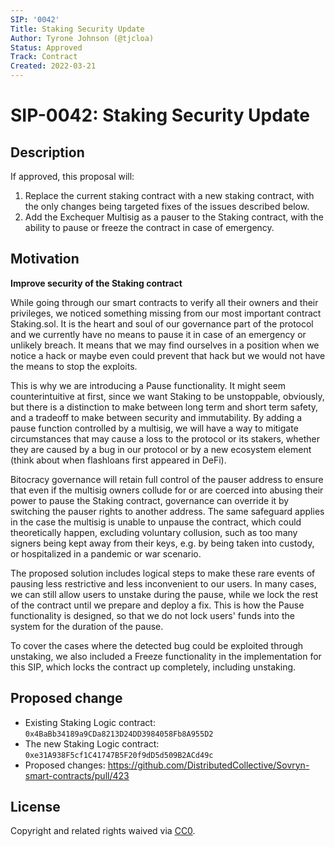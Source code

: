 ```yaml
---
SIP: '0042'
Title: Staking Security Update
Author: Tyrone Johnson (@tjcloa)
Status: Approved
Track: Contract
Created: 2022-03-21
---
```


# SIP-0042: Staking Security Update

## Description  

If approved, this proposal will:

1. Replace the current staking contract with a new staking contract, with the only changes being targeted fixes of the issues described below.
2. Add the Exchequer Multisig as a pauser to the Staking contract, with the ability to pause or freeze the contract in case of emergency.


## Motivation  

**Improve security of the Staking contract**  

While going through our smart contracts to verify all their owners and their privileges, we noticed something missing from our most important contract Staking.sol. It is the heart and soul of our governance part of the protocol and we currently have no means to pause it in case of an emergency or unlikely breach. It means that we may find ourselves in a position when we notice a hack or maybe even could prevent that hack but we would not have the means to stop the exploits.

This is why we are introducing a Pause functionality.
It might seem counterintuitive at first, since we want Staking to be unstoppable, obviously, but there is a distinction to make between long term and short term safety, and a tradeoff to make between security and immutability.
By adding a pause function controlled by a multisig, we will have a way to mitigate circumstances that may cause a loss to the protocol or its stakers, whether they are caused by a bug in our protocol or by a new ecosystem element (think about when flashloans first appeared in DeFi).

Bitocracy governance will retain full control of the pauser address to ensure that even if the multisig owners collude for or are coerced into abusing their power to pause the Staking contract, governance can override it by switching the pauser rights to another address. The same safeguard applies in the case the multisig is unable to unpause the contract, which could theoretically happen, excluding voluntary collusion, such as too many signers being kept away from their keys, e.g. by being taken into custody, or hospitalized in a pandemic or war scenario.

The proposed solution includes logical steps to make these rare events of pausing less restrictive and less inconvenient to our users. In many cases, we can still allow users to unstake during the pause, while we lock the rest of the contract until we prepare and deploy a fix. This is how the Pause functionality is designed, so that we do not lock users' funds into the system for the duration of the pause.

To cover the cases where the detected bug could be exploited through unstaking, we also included a Freeze functionality in the implementation for this SIP, which locks the contract up completely, including unstaking.

## Proposed change  

- Existing Staking Logic contract: `0x4BaBb34189a9CDa8213D24DD3984058Fb8A955D2`
- The new Staking Logic contract: `0xe31A938F5cf1C41747B5F20f9dD5d509B2ACd49c`
- Proposed changes: https://github.com/DistributedCollective/Sovryn-smart-contracts/pull/423

## License
Copyright and related rights waived via [CC0](https://creativecommons.org/publicdomain/zero/1.0/).
